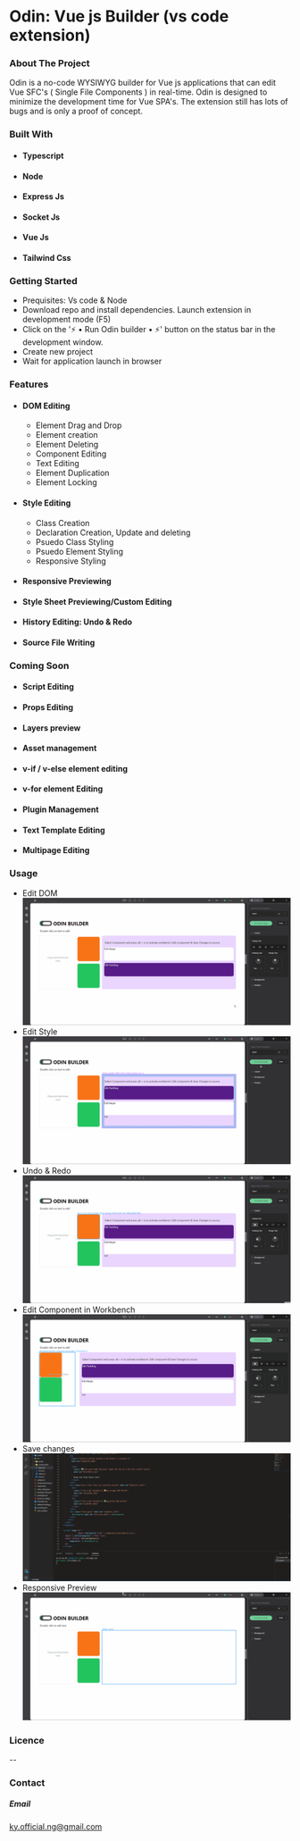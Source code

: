 # Odin: Vue js Builder (vs code extension)

### About The Project 

 Odin is a no-code WYSIWYG  builder for Vue js applications that can edit Vue SFC's ( Single File Components ) in real-time. Odin is designed to minimize the development time for Vue SPA's. The extension still has lots of bugs and is only a proof of concept.
 
### Built With

- #### Typescript
- #### Node
- #### Express Js
- #### Socket Js
- #### Vue Js
- #### Tailwind Css


### Getting Started
-   Prequisites: Vs code & Node
-   Download repo and install dependencies. Launch extension in development mode (F5)
-   Click on the '⚡ • Run Odin builder • ⚡' button on the status bar in the development window.
-   Create new project
-   Wait for application launch in browser

### Features
- #### DOM Editing
    - Element Drag and Drop
    - Element creation
    - Element Deleting
    - Component Editing
    - Text Editing
    - Element Duplication
    - Element Locking
- #### Style Editing
    - Class Creation
    - Declaration Creation, Update and deleting
    - Psuedo Class Styling
    - Psuedo Element Styling
    - Responsive Styling
- #### Responsive Previewing 
- #### Style Sheet Previewing/Custom Editing
- #### History Editing: Undo & Redo
- #### Source File Writing

### Coming Soon
- #### Script Editing
- #### Props Editing
- #### Layers preview
- #### Asset management
- #### v-if / v-else element editing
- #### v-for element Editing
- #### Plugin Management
- #### Text Template Editing
- #### Multipage Editing

### Usage
- Edit DOM
 ![Editing the DOM](usageImgs/dng.gif?raw=true "Title")
- Edit Style
 ![Editing the Style](usageImgs/style.gif?raw=true "Title")
- Undo & Redo
 ![Editing the History](usageImgs/history.gif?raw=true "Title")
- Edit Component in Workbench
 ![Editing the Component](usageImgs/workbench.gif?raw=true "Title")
- Save changes
 ![Editing the Source](usageImgs/save.gif?raw=true "Title")
- Responsive Preview
 ![Responsive preview](usageImgs/responsive.gif?raw=true "Title")


### Licence
--

### Contact
##### Email
ky.official.ng@gmail.com
